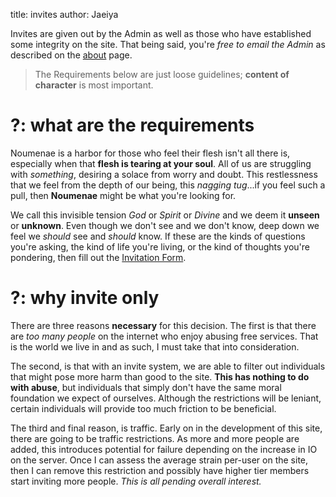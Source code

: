 title: invites
author: Jaeiya

Invites are given out by the Admin as well as those who have established some integrity on the site. That being said, you're _free to email the Admin_ as described on the [about] page.

> The Requirements below are just loose guidelines; **content of character** is most important.

# ?: what are the requirements

Noumenae is a harbor for those who feel their flesh isn't all there is, especially when that **flesh is tearing at your soul**. All of us are struggling with _something_, desiring a solace from worry and doubt. This restlessness that we feel from the depth of our being, this _nagging tug_...if you feel such a pull, then **Noumenae** might be what you're looking for.

We call this invisible tension _God_ or _Spirit_ or _Divine_ and we deem it **unseen** or **unknown**. Even though we don't see and we don't know, deep down we feel we _should_ see and _should_ know. If these are the kinds of questions you're asking, the kind of life you're living, or the kind of thoughts you're pondering, then fill out the [Invitation Form].

# ?: why invite only

There are three reasons **necessary** for this decision. The first is that there are _too many people_ on the internet who enjoy abusing free services. That is the world we live in and as such, I must take that into consideration.

The second, is that with an invite system, we are able to filter out individuals that might pose more harm than good to the site. **This has nothing to do with abuse**, but individuals that simply don't have the same moral foundation we expect of ourselves. Although the restrictions will be leniant, certain individuals will provide too much friction to be beneficial.

The third and final reason, is traffic. Early on in the development of this site, there are going to be traffic restrictions. As more and more people are added, this introduces potential for failure depending on the increase in IO on the server. Once I can assess the average strain per-user on the site, then I can remove this restriction and possibly have higher tier members start inviting more people. _This is all pending overall interest._

[about]:#/about
[invitation form]:#/invites